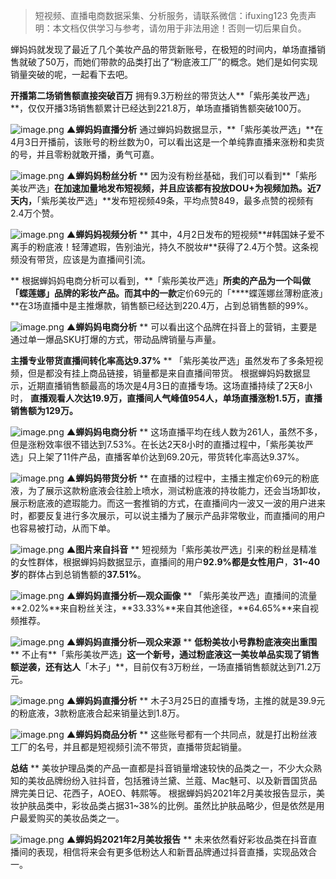 > 短视频、直播电商数据采集、分析服务，请联系微信：ifuxing123
> 免责声明：本文档仅供学习与参考，请勿用于非法用途！否则一切后果自负。



蝉妈妈就发现了最近了几个美妆产品的带货新账号，在极短的时间内，单场直播销售就破了50万，而她们带款的品类打出了“粉底液工厂”的概念。她们是如何实现销量突破的呢，一起看下去吧。


**开播第二场销售额直接突破百万**
拥有9.3万粉丝的带货达人**「紫彤美妆严选」**，仅仅开播3场销售额累计已经达到221.8万，单场直播销售额突破100万。


![image.png](https://cdn.nlark.com/yuque/0/2021/png/97322/1618100571969-87152fb5-5d76-4a5c-8f95-3439ca8c6ee3.png#align=left&display=inline&height=572&margin=%5Bobject%20Object%5D&name=image.png&originHeight=1144&originWidth=694&size=336482&status=done&style=none&width=347)
**▲蝉妈妈直播分析**
通过蝉妈妈数据显示，**「紫彤美妆严选」**在4月3日开播前，该账号的粉丝数为0，可以看出这是一个单纯靠直播来涨粉和卖货的号，并且零粉就敢开播，勇气可嘉。

![image.png](https://cdn.nlark.com/yuque/0/2021/png/97322/1618100585991-166e0992-121c-4855-8eef-054079c65ba2.png#align=left&display=inline&height=233&margin=%5Bobject%20Object%5D&name=image.png&originHeight=466&originWidth=666&size=80165&status=done&style=none&width=333)
**▲蝉妈妈粉丝分析**
**
因为没有粉丝基础，我们可以看到**「紫彤美妆严选」**在加速加量地发布短视频，并且应该都有投放DOU+为视频加热。近7天内，**「紫彤美妆严选」**发布短视频49条，平均点赞849，最多点赞的视频有2.4万个赞。

![image.png](https://cdn.nlark.com/yuque/0/2021/png/97322/1618100598710-1d9b92ad-9de3-46d7-859d-3f83e22b6d22.png#align=left&display=inline&height=188&margin=%5Bobject%20Object%5D&name=image.png&originHeight=376&originWidth=674&size=51614&status=done&style=none&width=337)
**▲蝉妈妈视频分析**
**
其中，4月2日发布的短视频**#韩国妹子爱不离手的粉底液！轻薄遮瑕，告别油光，持久不脱妆#**获得了2.4万个赞。这条视频没有带货，应该是为直播间引流。

**
根据蝉妈妈电商分析可以看到，**「紫彤美妆严选」**所卖的产品为一个叫做「蝶莲娜」品牌的彩妆产品。而其中的一款**定价69元的「****蝶莲娜丝薄粉底液」**在3场直播中是主推爆款，销售额已经达到220.4万，占到总销售额的99%。

![image.png](https://cdn.nlark.com/yuque/0/2021/png/97322/1618100613431-e945e77f-274b-48bd-9ef3-b09d38f4f459.png#align=left&display=inline&height=692&margin=%5Bobject%20Object%5D&name=image.png&originHeight=1384&originWidth=968&size=692848&status=done&style=none&width=484)
**▲蝉妈妈电商分析**
**
可以看出这个品牌在抖音上的营销，主要是通过单一爆品SKU打爆的方式，带动品牌销量与声量。


**主播专业带货直播间转化率高达9.37%**
**
「紫彤美妆严选」虽然发布了多条短视频，但是都没有挂上商品链接，销量都是来自直播间带货。
根据蝉妈妈数据显示，近期直播销售额最高的场次是4月3日的直播专场。这场直播持续了2天8小时，
**直播观看人次达19.9万，直播间人气峰值954人，单场直播涨粉1.5万，直播销售额为129万。**

![image.png](https://cdn.nlark.com/yuque/0/2021/png/97322/1618100632328-77a6d9dd-3602-4136-b8fc-801db546015e.png#align=left&display=inline&height=501&margin=%5Bobject%20Object%5D&name=image.png&originHeight=1002&originWidth=678&size=293321&status=done&style=none&width=339)
**▲蝉妈妈电商分析**
**
这场直播平均在线人数为261人，虽然不多，但是涨粉效率很不错达到7.53%。在长达2天8小时的直播过程中，「紫彤美妆严选」只上架了11件产品，直播客单价达到69.20元，带货转化率高达9.37%。

![image.png](https://cdn.nlark.com/yuque/0/2021/png/97322/1618100644774-854e2216-e6b4-4d7d-971e-888b82ae34e4.png#align=left&display=inline&height=167&margin=%5Bobject%20Object%5D&name=image.png&originHeight=334&originWidth=686&size=59731&status=done&style=none&width=343)
**▲蝉妈妈带货分析**
**
在直播的过程中，主播主推定价69元的粉底液，为了展示这款粉底液会往脸上喷水，测试粉底液的持妆能力，还会当场卸妆，展示粉底液的遮瑕能力。而这一套推销的方式，在直播间内一波又一波的用户进来时，都要反复进行多次展示，可以说主播为了展示产品非常敬业，而直播间的用户也容易被打动，从而下单。

![image.png](https://cdn.nlark.com/yuque/0/2021/png/97322/1618100657316-38ca73f1-42a0-4323-aaa5-fc9bd0d6a741.png#align=left&display=inline&height=298&margin=%5Bobject%20Object%5D&name=image.png&originHeight=596&originWidth=710&size=1008469&status=done&style=none&width=355)
****▲图片来自抖音****
**
短视频为「紫彤美妆严选」引来的粉丝是精准的女性群体，根据蝉妈妈数据显示，直播间的用户**92.9%**都是**女性用户**，**31~40岁**的群体占到总销售额的**37.51%**。

![image.png](https://cdn.nlark.com/yuque/0/2021/png/97322/1618100697691-0cd407d8-d52e-4664-bfea-10e651934aa8.png#align=left&display=inline&height=320&margin=%5Bobject%20Object%5D&name=image.png&originHeight=640&originWidth=690&size=128668&status=done&style=none&width=345)
****▲蝉妈妈直播分析—观众画像****
**
「紫彤美妆严选」直播间的流量**2.02%**来自粉丝关注，**33.33%**来自其他途径，**64.65%**来自视频推荐。

![image.png](https://cdn.nlark.com/yuque/0/2021/png/97322/1618100719355-ce20e606-776d-442d-80fb-41ec20013245.png#align=left&display=inline&height=330&margin=%5Bobject%20Object%5D&name=image.png&originHeight=660&originWidth=682&size=106864&status=done&style=none&width=341)
****▲蝉妈妈直播分析—观众来源****
**
**低粉美妆小号靠粉底液突出重围**
**
不止有**「紫彤美妆严选」**这一个新号，通过粉底液这一美妆单品实现了销售额逆袭，还有达人**「木子」**，目前仅有3万粉丝，一场直播销售额就达到71.2万元。

![image.png](https://cdn.nlark.com/yuque/0/2021/png/97322/1618100732439-6357a6ef-a9d8-49a2-8010-777afb905b6b.png#align=left&display=inline&height=515&margin=%5Bobject%20Object%5D&name=image.png&originHeight=1030&originWidth=680&size=168993&status=done&style=none&width=340)
****▲蝉妈妈直播分析****
**
木子3月25日的直播专场，主推的就是39.9元的粉底液，3款粉底液合起来销量达到1.8万。

![image.png](https://cdn.nlark.com/yuque/0/2021/png/97322/1618100746140-564155d6-d2d0-4ae2-9005-9a7ba780ab71.png#align=left&display=inline&height=687&margin=%5Bobject%20Object%5D&name=image.png&originHeight=1374&originWidth=962&size=593777&status=done&style=none&width=481)
****▲蝉妈妈商品分析****
**
这些账号都有一个共同点，就是打出粉丝液工厂的名号，并且都是短视频引流不带货，直播带货起销量。

**总结**
**
美妆护理品类的产品一直都是抖音销量增速较快的品类之一，不少大众熟知的美妆品牌纷纷入驻抖音，包括雅诗兰黛、兰蔻、Mac魅可、以及新晋国货品牌完美日记、花西子，AOEO、韩熙等。
根据蝉妈妈2021年2月美妆报告显示，美妆护肤品类中，彩妆品类占据31~38%的比例。虽然比护肤品略少，但是依然是用户最爱购买的美妆品类之一。

![image.png](https://cdn.nlark.com/yuque/0/2021/png/97322/1618100766518-fc9a4c83-6492-4a63-9667-b279171c6b46.png#align=left&display=inline&height=225&margin=%5Bobject%20Object%5D&name=image.png&originHeight=450&originWidth=836&size=63991&status=done&style=none&width=418)
****▲蝉妈妈2021年2月美妆报告****
**
未来依然看好彩妆品类在抖音直播间的表现，相信将来会有更多低粉达人和新晋品牌通过抖音直播，实现品效合一。
